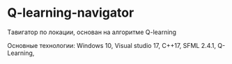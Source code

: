 # Q-learning-navigator
Tавигатор по локации, основан на алгоритме Q-learning

Основные технологии:
Windows 10,
Visual studio 17,
C++17,
SFML 2.4.1,
Q-Learning,
